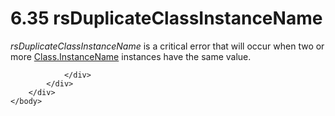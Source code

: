 <html dir="LTR" xmlns:mshelp="http://msdn.microsoft.com/mshelp" xmlns:ddue="http://ddue.schemas.microsoft.com/authoring/2003/5" xmlns:xlink="http://www.w3.org/1999/xlink" xmlns:tool="http://www.microsoft.com/tooltip">
    <head>
        <meta http-equiv="Content-Type" content="text/html; CHARSET=utf-8"></meta>
        <meta name="save" content="history"></meta>
        <title>6.35 rsDuplicateClassInstanceName</title>
        <xml>
            <mshelp:toctitle title="6.35 rsDuplicateClassInstanceName"></mshelp:toctitle>
            <mshelp:rltitle title="[MS-RDL]: rsDuplicateClassInstanceName"></mshelp:rltitle>
            <mshelp:keyword index="A" term="ddf54799-378f-4c13-ae7a-ac8e901ed511"></mshelp:keyword>
            <mshelp:attr name="DCSext.ContentType" value="open specification"></mshelp:attr>
            <mshelp:attr name="AssetID" value="ddf54799-378f-4c13-ae7a-ac8e901ed511"></mshelp:attr>
            <mshelp:attr name="TopicType" value="kbRef"></mshelp:attr>
            <mshelp:attr name="DCSext.Title" value="[MS-RDL]: rsDuplicateClassInstanceName" />
        </xml>
    </head>
    <body>
        <div id="header">
            <h1 class="heading">6.35 rsDuplicateClassInstanceName</h1>
        </div>
        <div id="mainSection">
            <div id="mainBody">
                <div id="allHistory" class="saveHistory"></div>
                <div id="sectionSection0" class="section" name="collapseableSection">
                    

<p><i>rsDuplicateClassInstanceName</i> is a critical error that
will occur when two or more <a href="0c0399da-acc2-41e0-9f89-f8851243b7e1.htm">Class.InstanceName</a>
instances have the same value.</p>


                </div>
            </div>
        </div>
    </body>
</html>